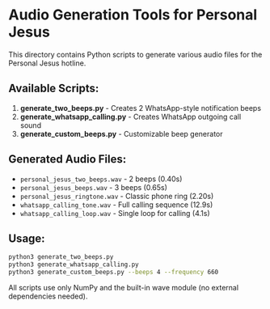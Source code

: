# Audio Generation Tools for Personal Jesus

This directory contains Python scripts to generate various audio files for the Personal Jesus hotline.

## Available Scripts:

1. **generate_two_beeps.py** - Creates 2 WhatsApp-style notification beeps
2. **generate_whatsapp_calling.py** - Creates WhatsApp outgoing call sound
3. **generate_custom_beeps.py** - Customizable beep generator

## Generated Audio Files:

- `personal_jesus_two_beeps.wav` - 2 beeps (0.40s)
- `personal_jesus_beeps.wav` - 3 beeps (0.65s)
- `personal_jesus_ringtone.wav` - Classic phone ring (2.20s)
- `whatsapp_calling_tone.wav` - Full calling sequence (12.9s)
- `whatsapp_calling_loop.wav` - Single loop for calling (4.1s)

## Usage:

```bash
python3 generate_two_beeps.py
python3 generate_whatsapp_calling.py
python3 generate_custom_beeps.py --beeps 4 --frequency 660
```

All scripts use only NumPy and the built-in wave module (no external dependencies needed).
